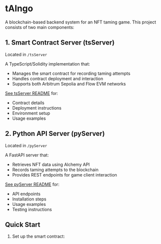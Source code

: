 # tAIngo

A blockchain-based backend system for an NFT taming game. This project consists of two main components:

## 1. Smart Contract Server (tsServer)
Located in `/tsServer`

A TypeScript/Solidity implementation that:
- Manages the smart contract for recording taming attempts
- Handles contract deployment and interaction
- Supports both Arbitrum Sepolia and Flow EVM networks

[See tsServer README](tsServer/README.md) for:
- Contract details
- Deployment instructions
- Environment setup
- Usage examples

## 2. Python API Server (pyServer)
Located in `/pyServer`

A FastAPI server that:
- Retrieves NFT data using Alchemy API
- Records taming attempts to the blockchain
- Provides REST endpoints for game client interaction

[See pyServer README](pyServer/README.md) for:
- API endpoints
- Installation steps
- Usage examples
- Testing instructions

## Quick Start

1. Set up the smart contract:
